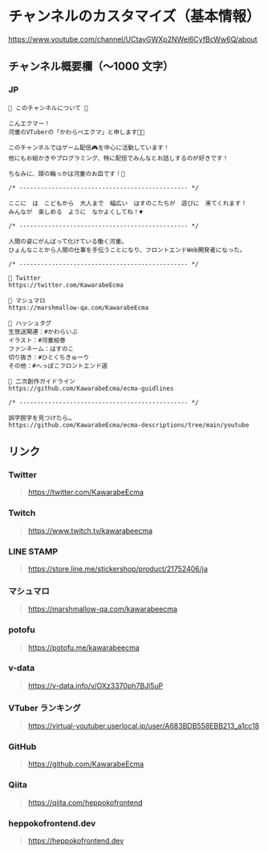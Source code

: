# チャンネルのカスタマイズ（基本情報）

<https://www.youtube.com/channel/UCtayGWXp2NWel6CyfBcWw6Q/about>

## チャンネル概要欄（〜1000 文字）

### JP

```
🥒 このチャンネルについて 🥒

こんエクマー！
河童のVTuberの「かわらべエクマ」と申します🥒✨

このチャンネルではゲーム配信🎮を中心に活動しています！
他にもお絵かきやプログラミング、特に配信でみんなとお話しするのが好きです！

ちなみに、頭の輪っかは河童のお皿です！👀

/* ----------------------------------------------- */

ここに　は　こどもから　大人まで　幅広い　はすのこたちが　遊びに　来てくれます！
みんなが　楽しめる　ように　なかよくしてね！▼

/* ----------------------------------------------- */

人間の姿にがんばって化けている働く河童。
ひょんなことから人間の仕事を手伝うことになり、フロントエンドWeb開発者になった。

/* ----------------------------------------------- */

🥒 Twitter
https://twitter.com/KawarabeEcma

🥒 マシュマロ
https://marshmallow-qa.com/KawarabeEcma

🥒 ハッシュタグ
生放送関連：#かわらいぶ
イラスト：#河童絵巻
ファンネーム：はすのこ
切り抜き：#ひとくちきゅーり
その他：#へっぽこフロントエンド道

🥒 二次創作ガイドライン
https://github.com/KawarabeEcma/ecma-guidlines

/* ----------------------------------------------- */

誤字脱字を見つけたら…
https://github.com/KawarabeEcma/ecma-descriptions/tree/main/youtube
```

## リンク

### Twitter

> https://twitter.com/KawarabeEcma

### Twitch

> https://www.twitch.tv/kawarabeecma

### LINE STAMP

> https://store.line.me/stickershop/product/21752406/ja

### マシュマロ

> https://marshmallow-qa.com/kawarabeecma

### potofu

> https://potofu.me/kawarabeecma

### v-data

> https://v-data.info/v/OXz3370ph7BJl5uP

### VTuber ランキング

> https://virtual-youtuber.userlocal.jp/user/A683BDB558EBB213_a1cc18

### GitHub

> https://github.com/KawarabeEcma

### Qiita

> https://qiita.com/heppokofrontend

### heppokofrontend.dev

> https://heppokofrontend.dev

